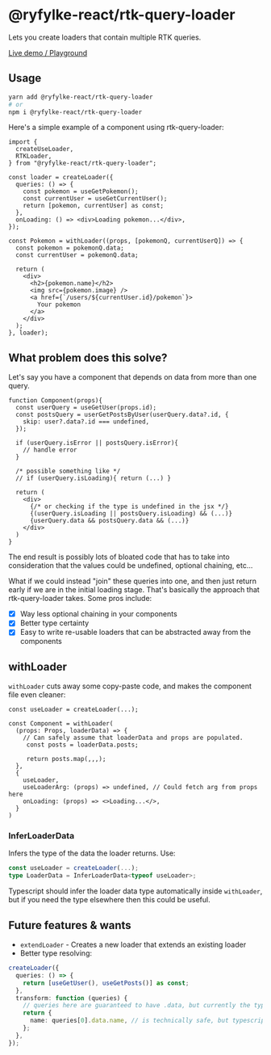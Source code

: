 # @ryfylke-react/rtk-query-loader

Lets you create loaders that contain multiple RTK queries.

[Live demo / Playground](https://stackblitz.com/edit/react-ts-bwcrzm)

## **Usage**

```bash
yarn add @ryfylke-react/rtk-query-loader
# or
npm i @ryfylke-react/rtk-query-loader
```

Here's a simple example of a component using rtk-query-loader:

```tsx
import {
  createUseLoader,
  RTKLoader,
} from "@ryfylke-react/rtk-query-loader";

const loader = createLoader({
  queries: () => {
    const pokemon = useGetPokemon();
    const currentUser = useGetCurrentUser();
    return [pokemon, currentUser] as const;
  },
  onLoading: () => <div>Loading pokemon...</div>,
});

const Pokemon = withLoader((props, [pokemonQ, currentUserQ]) => {
  const pokemon = pokemonQ.data;
  const currentUser = pokemonQ.data;

  return (
    <div>
      <h2>{pokemon.name}</h2>
      <img src={pokemon.image} />
      <a href={`/users/${currentUser.id}/pokemon`}>
        Your pokemon
      </a>
    </div>
  );
}, loader);
```

## What problem does this solve?

Let's say you have a component that depends on data from more than one query.

```tsx
function Component(props){
  const userQuery = useGetUser(props.id);
  const postsQuery = userGetPostsByUser(userQuery.data?.id, {
    skip: user?.data?.id === undefined,
  });

  if (userQuery.isError || postsQuery.isError){
    // handle error
  }

  /* possible something like */
  // if (userQuery.isLoading){ return (...) }

  return (
    <div>
      {/* or checking if the type is undefined in the jsx */}
      {(userQuery.isLoading || postsQuery.isLoading) && (...)}
      {userQuery.data && postsQuery.data && (...)}
    </div>
  )
}
```

The end result is possibly lots of bloated code that has to take into consideration that the values could be undefined, optional chaining, etc...

What if we could instead "join" these queries into one, and then just return early if we are in the initial loading stage. That's basically the approach that rtk-query-loader takes. Some pros include:

- [x] Way less optional chaining in your components
- [x] Better type certainty
- [x] Easy to write re-usable loaders that can be abstracted away from the components

## withLoader

`withLoader` cuts away some copy-paste code, and makes the component file even cleaner:

```tsx
const useLoader = createLoader(...);

const Component = withLoader(
  (props: Props, loaderData) => {
    // Can safely assume that loaderData and props are populated.
     const posts = loaderData.posts;

     return posts.map(,,,);
  },
  {
    useLoader,
    useLoaderArg: (props) => undefined, // Could fetch arg from props here
    onLoading: (props) => <>Loading...</>,
  }
)

```

### InferLoaderData

Infers the type of the data the loader returns. Use:

```typescript
const useLoader = createLoader(...);
type LoaderData = InferLoaderData<typeof useLoader>;
```

Typescript should infer the loader data type automatically inside `withLoader`, but if you need the type elsewhere then this could be useful.

## Future features & wants

- `extendLoader` - Creates a new loader that extends an existing loader
- Better type resolving:

```typescript
createLoader({
  queries: () => {
    return [useGetUser(), useGetPosts()] as const;
  },
  transform: function (queries) {
    // queries here are guaranteed to have .data, but currently the type resolves data as optional.
    return {
      name: queries[0].data.name, // is technically safe, but typescript might complain
    };
  },
});
```
